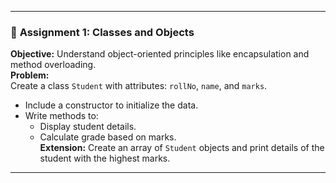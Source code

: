 
---
### 🔹 **Assignment 1: Classes and Objects**
**Objective:** Understand object-oriented principles like encapsulation and method overloading.  
**Problem:**  
Create a class `Student` with attributes: `rollNo`, `name`, and `marks`.  
- Include a constructor to initialize the data.  
- Write methods to:
  - Display student details.
  - Calculate grade based on marks.  
**Extension:** Create an array of `Student` objects and print details of the student with the highest marks.
---

